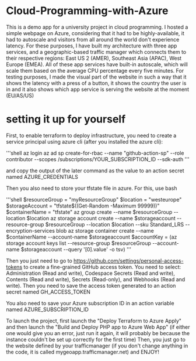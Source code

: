 # Cloud-Programming-with-Azure

This is a demo app for a university project in cloud programming. I hosted a simple webpage on Azure, considering that it had to be highly-available, it had to autoscale and visitors from all around the world don't experience latency. 
For these purposes, I have built my architecture with three app services, and a geographic-based traffic manager which connects them to their respective regions: East US 2 (AMER), Southeast Asia (APAC), West Europe (EMEA). All of these app services have built-in autoscale, which will scale them based on the average CPU percentage every five minutes. 
For testing purposes, I made the visual part of the website in such a way that it shows the latency with a press of a button, it shows the country the user is in and it also shows which app service is serving the website at the moment (EU/AS/US)

# setting it up for yourself

First, to enable terraform to deploy infrastructure, you need to create a service principal using azure cli (after you installed the azure cli):

'''shell
az login
az ad sp create-for-rbac --name "github-action-sp" --role contributor --scopes /subscriptions/YOUR_SUBSCRIPTION_ID --sdk-auth
'''

and copy the output of the later command as the value to an action secret named AZURE_CREDENTIALS

Then you also need to store your tfstate file in azure. For this, use bash

'''shell
$resourceGroup = "myResourceGroup"
$location = "westeurope"
$storageAccount = "tfstate$((Get-Random -Maximum 99999))"
$containerName = "tfstate"
az group create --name $resourceGroup --location $location
az storage account create --name $storageaccount --resource-group $resourceGroup --location $location --sku Standard_LRS --encryption-services blob
az storage container create --name $containerName --account-name $storageaccount
$accountKey = (az storage account keys list --resource-group $resourceGroup --account-name $storageaccount --query '[0].value' -o tsv)
'''

Then you just need to go to https://github.com/settings/personal-access-tokens to create a fine-grained GitHub access token. You need to select: Administration (Read and write), Codespace Secrets (Read and write), Contents (Read and write), Secrets (Read-only), and Webhooks (Read and write). Then you need to save the access token generated to an action secret named GH_ACCESS_TOKEN

You also need to save your Azure subscription ID in an action variable named AZURE_SUBSCRIPTION_ID

To launch the project, first launch the "Deploy Terraform to Azure Apply" and then launch the "Build and Deploy PHP app to Azure Web App" (if either one would give you an error, just run it again, it will probably be because the instance couldn't be set up correctly for the first time)
Then, you just go to the website defined by your trafficmanager (if you don't change anything in the code, it is called mygeoapp.trafficmanager.net) and ENJOY!